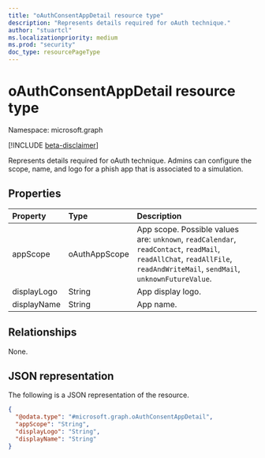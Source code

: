 ```yaml
---
title: "oAuthConsentAppDetail resource type"
description: "Represents details required for oAuth technique."
author: "stuartcl"
ms.localizationpriority: medium
ms.prod: "security"
doc_type: resourcePageType
---
```


# oAuthConsentAppDetail resource type

Namespace: microsoft.graph

[!INCLUDE [beta-disclaimer](../../includes/beta-disclaimer.md)]

Represents details required for oAuth technique. Admins can configure the scope, name, and logo for a phish app that is associated to a simulation.

## Properties

|Property|Type|Description|
|:---|:---|:---|
|appScope|oAuthAppScope|App scope. Possible values are: `unknown`, `readCalendar`, `readContact`, `readMail`, `readAllChat`, `readAllFile`, `readAndWriteMail`, `sendMail`, `unknownFutureValue`.|
|displayLogo|String|App display logo.|
|displayName|String|App name.|

## Relationships

None.

## JSON representation

The following is a JSON representation of the resource.

<!-- {
  "blockType": "resource",
  "@odata.type": "microsoft.graph.oAuthConsentAppDetail"
}
-->
``` json
{
  "@odata.type": "#microsoft.graph.oAuthConsentAppDetail",
  "appScope": "String",
  "displayLogo": "String",
  "displayName": "String"
}
```
